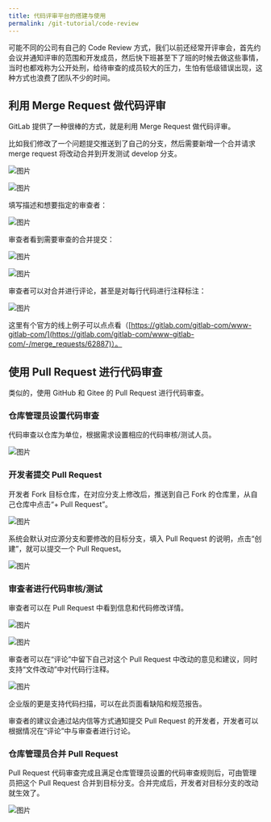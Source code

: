 ```yaml
---
title: 代码评审平台的搭建与使用
permalink: /git-tutorial/code-review
---
```


可能不同的公司有自己的 Code Review 方式，我们以前还经常开评审会，首先约会议并通知评审的范围和开发成员，然后快下班甚至下了班的时候去做这些事情，当时也都戏称为公开处刑，给待审查的成员较大的压力，生怕有低级错误出现，这种方式也浪费了团队不少的时间。

## 利用 Merge Request 做代码评审

GitLab 提供了一种很棒的方式，就是利用 Merge Request 做代码评审。

比如我们修改了一个问题提交推送到了自己的分支，然后需要新增一个合并请求 merge request 将改动合并到开发测试 develop 分支。

![图片](./../../../.vuepress/public/images/Hh9bNJbCIt6HiLux.png)

![图片](./../../../.vuepress/public/images/fc0IXF0Lq8NsKXoS.png)

填写描述和想要指定的审查者：

![图片](./../../../.vuepress/public/images/MREFzVlqAh7eexOR.png)

审查者看到需要审查的合并提交：

![图片](./../../../.vuepress/public/images/JgqrYuzntCGIo0p2.png)

![图片](./../../../.vuepress/public/images/7CAtqhc2sHwkXXjM.png)

审查者可以对合并进行评论，甚至是对每行代码进行注释标注：

![图片](./../../../.vuepress/public/images/VnJna2KOQNQtAaTW.png)

这里有个官方的线上例子可以点点看（[https://gitlab.com/gitlab-com/www-gitlab-com/](https://gitlab.com/gitlab-com/www-gitlab-com/-/merge_requests/62887)）。



## 使用 Pull Request 进行代码审查

类似的，使用 GitHub 和 Gitee 的 Pull Request 进行代码审查。

### 仓库管理员设置代码审查

代码审查以仓库为单位，根据需求设置相应的代码审核/测试人员。

![图片](./../../../.vuepress/public/images/QPnQA7iuz9JbE1SC.png)

### 开发者提交 Pull Request

开发者 Fork 目标仓库，在对应分支上修改后，推送到自己 Fork 的仓库里，从自己仓库中点击“+ Pull Request”。

![图片](./../../../.vuepress/public/images/Xl3B1bB7ilNOSmpI.png)

系统会默认对应源分支和要修改的目标分支，填入 Pull Request 的说明，点击“创建”，就可以提交一个 Pull Request。

![图片](./../../../.vuepress/public/images/aoOkpwqEVDhHBmPY.png)

### 审查者进行代码审核/测试

审查者可以在 Pull Request 中看到信息和代码修改详情。

![图片](./../../../.vuepress/public/images/gYmK9yfenzko0Wyn.png)

![图片](./../../../.vuepress/public/images/7Z2a0ZbA5dHKMCuW.png)

审查者可以在“评论”中留下自己对这个 Pull Request 中改动的意见和建议，同时支持“文件改动”中对代码行注释。

![图片](./../../../.vuepress/public/images/ZbONNypu3y04Qu6G.png)

企业版的更是支持代码扫描，可以在此页面看缺陷和规范报告。

审查者的建议会通过站内信等方式通知提交 Pull Request 的开发者，开发者可以根据情况在“评论”中与审查者进行讨论。

### 仓库管理员合并 Pull Request

Pull Request 代码审查完成且满足仓库管理员设置的代码审查规则后，可由管理员把这个 Pull Request 合并到目标分支。合并完成后，开发者对目标分支的改动就生效了。

![图片](./../../../.vuepress/public/images/f0qGFXcFlI3Jfrza.png)

